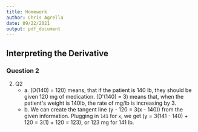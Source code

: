 ```yaml
---
title: Homework
author: Chris Agrella
date: 09/22/2021
output: pdf_document
---
```


## Interpreting the Derivative

### Question 2

2. Q2
    - a. \(D(140) = 120\) means, that if the patient is 140 lb, they should be given 120 mg of medication. \(D'(140) = 3\) means that, when the patient's weight is 140lb, the rate of mg/lb is increasing by 3.
    - b. We can create the tangent line \(y - 120 = 3(x - 140)\) from the given information. Plugging in `141` for `x`, we get \(y = 3(141 - 140) + 120 = 3(1) + 120 = 123\), or 123 mg for 141 lb.

